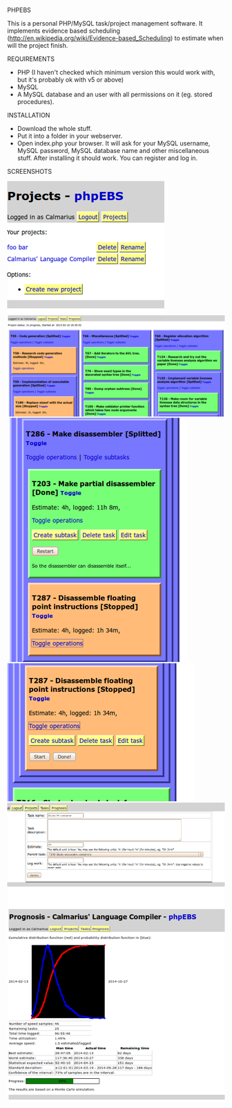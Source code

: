 PHPEBS

This is a personal PHP/MySQL task/project management software. 
It implements evidence based scheduling (http://en.wikipedia.org/wiki/Evidence-based_Scheduling)
to estimate when will the project finish.

REQUIREMENTS

- PHP (I haven't checked which minimum version this would work with, but it's probably ok with v5 or above)
- MySQL
- A MySQL database and an user with all permissions on it (eg. stored procedures).

INSTALLATION

- Download the whole stuff.
- Put it into a folder in your webserver. 
- Open index.php your browser. It will ask for your MySQL username, MySQL password, MySQL database name and other miscellaneous stuff.
  After installing it should work. You can register and log in.

SCREENSHOTS

![Projects](screenshots/projects.png "Projects")
![Task view](screenshots/task_view.png "Task view")
![Completed task options](screenshots/completed_task_options.png "Completed task options")
![Stopped task options](screenshots/stopped_task_options.png "Stopped task options")
![Edit task](screenshots/edit_task.png "Edit task")
![Prognosis](screenshots/prognosis.png "Prognosis")


